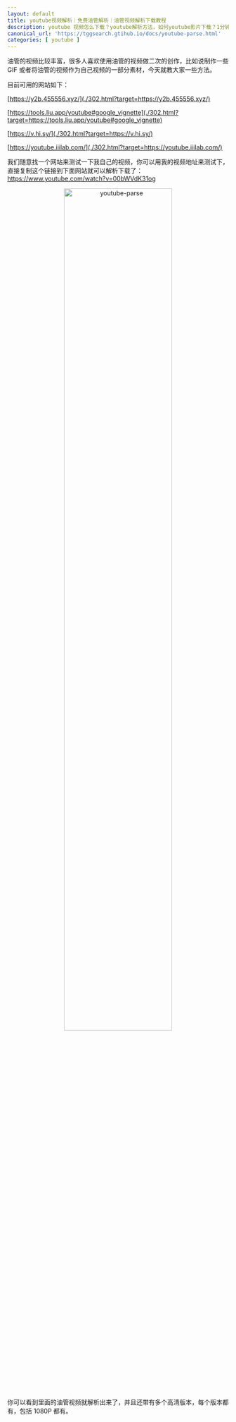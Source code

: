 ```yaml
---
layout: default
title: youtube视频解析｜免费油管解析｜油管视频解析下载教程
description: youtube 视频怎么下载？youtube解析方法，如何youtube影片下载？1分钟就能学会，这里整理了一份可解析油管视频的网站列表，大部分都可以下载解析油管视频简单方法帮你下载到高清原码视频，保存下载到本地的方法教程
canonical_url: 'https://tggsearch.gtihub.io/docs/youtube-parse.html'
categories: [ youtube ]
---
```

油管的视频比较丰富，很多人喜欢使用油管的视频做二次的创作，比如说制作一些 GIF 或者将油管的视频作为自己视频的一部分素材，今天就教大家一些方法。

目前可用的网站如下：

[https://y2b.455556.xyz/](./302.html?target=https://y2b.455556.xyz/)

[https://tools.liu.app/youtube#google_vignette](./302.html?target=https://tools.liu.app/youtube#google_vignette)

[https://v.hi.sy/](./302.html?target=https://v.hi.sy/)

[https://youtube.iiilab.com/](./302.html?target=https://youtube.iiilab.com/)

我们随意找一个网站来测试一下我自己的视频，你可以用我的视频地址来测试下，直接复制这个链接到下面网站就可以解析下载了：https://www.youtube.com/watch?v=00bWVdK31og

<div align=center>
    <img alt="youtube-parse" src="https://cdn.jsdelivr.net/gh/tggsearch/tggsearch.org/assets/img/youtube-parse.webp" class="page-img" width="70%" onerror="this.onerror=null;this.src='/assets/img/youtube-parse.webp'" />
</div>

你可以看到里面的油管视频就解析出来了，并且还带有多个高清版本，每个版本都有，包括 1080P 都有。

